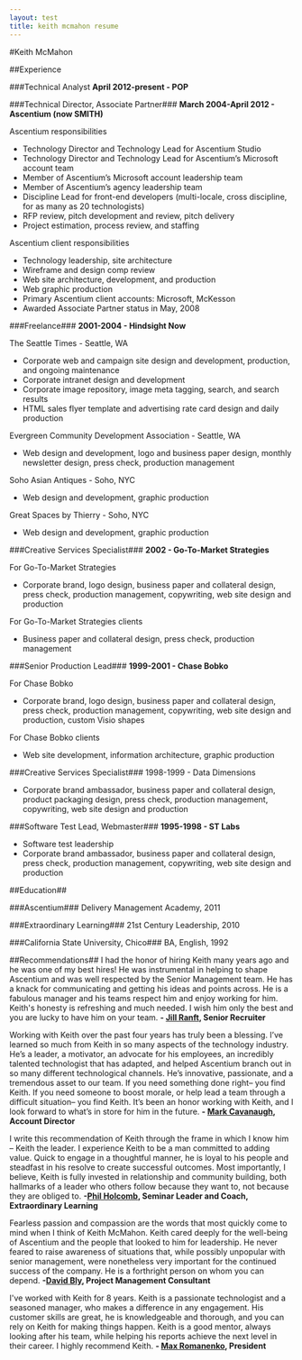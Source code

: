 ```yaml
---
layout: test
title: keith mcmahon resume
---
```

#Keith McMahon

##Experience

###Technical Analyst
**April 2012-present - POP**

###Technical Director, Associate Partner###
**March 2004-April 2012 - Ascentium (now SMITH)**

Ascentium responsibilities

* Technology Director and Technology Lead for Ascentium Studio
* Technology Director and Technology Lead for Ascentium’s Microsoft account team
* Member of Ascentium’s Microsoft account leadership team
* Member of Ascentium’s agency leadership team
* Discipline Lead for front-end developers (multi-locale, cross discipline, for as many as 20 technologists)
* RFP review, pitch development and review, pitch delivery
* Project estimation, process review, and staffing

Ascentium client responsibilities

* Technology leadership, site architecture
* Wireframe and design comp review
* Web site architecture, development, and production
* Web graphic production
* Primary Ascentium client accounts: Microsoft, McKesson
* Awarded Associate Partner status in May, 2008

###Freelance###
**2001-2004 - Hindsight Now**

The Seattle Times - Seattle, WA

* Corporate web and campaign site design and development, production, and ongoing maintenance
* Corporate intranet design and development
* Corporate image repository, image meta tagging, search, and search results
* HTML sales flyer template and advertising rate card design and daily production

Evergreen Community Development Association - Seattle, WA

* Web design and development, logo and business paper design, monthly newsletter design, press check, production management

Soho Asian Antiques - Soho, NYC

* Web design and development, graphic production

Great Spaces by Thierry - Soho, NYC

* Web design and development, graphic production

###Creative Services Specialist###
**2002 - Go-To-Market Strategies**

For Go-To-Market Strategies

* Corporate brand, logo design, business paper and collateral design, press check, production management, copywriting, web site design and production 

For Go-To-Market Strategies clients

* Business paper and collateral design, press check, production management

###Senior Production Lead###
**1999-2001 - Chase Bobko**

For Chase Bobko

* Corporate brand, logo design, business paper and collateral design, press check, production management, copywriting, web site design and production, custom Visio shapes

For Chase Bobko clients

* Web site development, information architecture, graphic production

###Creative Services Specialist###
1998-1999 - Data Dimensions

* Corporate brand ambassador, business paper and collateral design, product packaging design, press check, production management, copywriting, web site design and production

###Software Test Lead, Webmaster###
**1995-1998 - ST Labs**

* Software test leadership
* Corporate brand ambassador, business paper and collateral design, press check, production management, copywriting, web site design and production

##Education##

###Ascentium###
Delivery Management Academy, 2011

###Extraordinary Learning###
21st Century Leadership, 2010

###California State University, Chico###
BA, English, 1992

##Recommendations##
I had the honor of hiring Keith many years ago and he was one of my best hires! He was instrumental in helping to shape Ascentium and was well respected by the Senior Management team. He has a knack for communicating and getting his ideas and points across. He is a fabulous manager and his teams respect him and enjoy working for him. Keith's honesty is refreshing and much needed. I wish him only the best and you are lucky to have him on your team.
**- [Jill Ranft](https://www.linkedin.com/profile/view?id=2249448&authToken=-lGI "Jill Ranft"), Senior Recruiter**

Working with Keith over the past four years has truly been a blessing. I’ve learned so much from Keith in so many aspects of the technology industry. He’s a leader, a motivator, an advocate for his employees, an incredibly talented technologist that has adapted, and helped Ascentium branch out in so many different technological channels. He’s innovative, passionate, and a tremendous asset to our team. If you need something done right– you find Keith. If you need someone to boost morale, or help lead a team through a difficult situation– you find Keith. It’s been an honor working with Keith, and I look forward to what’s in store for him in the future.
**- [Mark Cavanaugh](https://www.linkedin.com/profile/view?id=16047207&authToken=gw3Q "Mark Cavanaugh"), Account Director**

I write this recommendation of Keith through the frame in which I know him – Keith the leader. I experience Keith to be a man committed to adding value. Quick to engage in a thoughtful manner, he is loyal to his people and steadfast in his resolve to create successful outcomes. Most importantly, I believe, Keith is fully invested in relationship and community building, both hallmarks of a leader who others follow because they want to, not because they are obliged to. **-[Phil Holcomb](https://www.linkedin.com/profile/view?id=6085918&authToken=utb9 "Phil Holcomb"), Seminar Leader and Coach, Extraordinary Learning**

Fearless passion and compassion are the words that most quickly come to mind when I think of Keith McMahon. Keith cared deeply for the well-being of Ascentium and the people that looked to him for leadership. He never feared to raise awareness of situations that, while possibly unpopular with senior management, were nonetheless very important for the continued success of the company. He is a forthright person on whom you can depend. **-[David Bly](https://www.linkedin.com/profile/view?id=2804394&authToken=75b9 "David Bly"), Project Management Consultant**

I've worked with Keith for 8 years. Keith is a passionate technologist and a seasoned manager, who makes a difference in any engagement. His customer skills are great, he is knowledgeable and thorough, and you can rely on Keith for making things happen. Keith is a good mentor, always looking after his team, while helping his reports achieve the next level in their career. I highly recommend Keith. **- [Max Romanenko](https://www.linkedin.com/profile/view?id=9868213&authToken=xx4R "Max Romanenko"), President**

